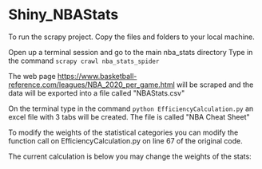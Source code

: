 # Shiny_NBAStats

To run the scrapy project. Copy the files and folders to your local machine.

Open up a terminal session and go to the main nba_stats directory
Type in the command `scrapy crawl nba_stats_spider`

The web page https://www.basketball-reference.com/leagues/NBA_2020_per_game.html will be scraped and the data will be exported into a file called "NBAStats.csv" 

On the terminal type in the command `python EfficiencyCalculation.py` an excel file with 3 tabs will be created. The file is called "NBA Cheat Sheet"

To modify the weights of the statistical categories you can modify the function call on EfficiencyCalculation.py on line 67 of the original code.

The current calculation is below you may change the weights of the stats:
```df_nba_ratings['A_Score'] = df_nba_ratings.apply(lambda x: calc_ascore(x, 1, 1.5, 1.5, 2, 2, 2, 1, 1, 2), axis = 1)
